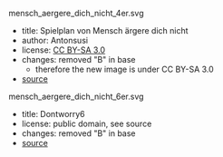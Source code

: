 mensch_aergere_dich_nicht_4er.svg

- title: Spielplan von Mensch ärgere dich nicht
- author: Antonsusi
- license: [CC BY-SA 3.0](https://creativecommons.org/licenses/by-sa/3.0/)
- changes: removed "B" in base
    - therefore the new image is under CC BY-SA 3.0
- [source](https://de.wikipedia.org/wiki/Mensch_%C3%A4rgere_Dich_nicht#/media/Datei:Mensch_%C3%A4rgere_dich_nicht_4.svg)


mensch_aergere_dich_nicht_6er.svg

- title: Dontworry6
- license: public domain, see source
- changes: removed "B" in base
- [source](https://de.wikipedia.org/wiki/Datei:Dontworry6.svg)